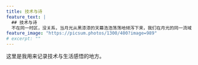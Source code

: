 ```yaml
---
title: 技术与诗
feature_text: |
  ## 技术与诗
  不在同一时区，没关系，当月光从黑漆漆的天幕浩浩荡荡地倾泻下来，我们在月光的同一流域
feature_image: "https://picsum.photos/1300/400?image=989"
# excerpt: ""
---
```


这里是我用来记录技术与生活感悟的地方。

